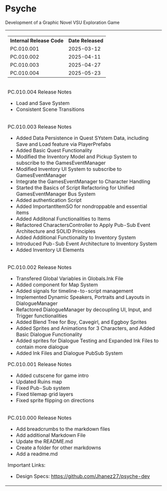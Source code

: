 # Psyche

Development of a Graphic Novel VSU Exploration Game

<table>
    <tr>
        <td valign = "top">
            <table>
                <tr>
                  <th>Internal Release Code</th>
               <th>Date Released</th>
                </tr>
                <tr>
                    <td>PC.010.001</td>
                    <td>2025-03-12</td>
                </tr>
                 <tr>
                    <td>PC.010.002</td>
                    <td>2025-04-11</td>
                </tr>
                 <tr>
                    <td>PC.010.003</td>
                    <td>2025-04-27</td>
                </tr>
                 <tr>
                    <td>PC.010.004</td>
                    <td>2025-05-23</td>
                </tr>
            </table>
            <br>
             <span>PC.010.004 Release Notes</span><br>
            <ul>
                <li>Load and Save System</li>
                <li>Consistent Scene Transitions</li>
            </ul>
            <br>
             <span>PC.010.003 Release Notes</span><br>
            <ul>
                <li>Added Data Persistence in Quest SYstem Data, including Save and Load feature via PlayerPrefabs</li>
                <li>Added Basic Quest Functionality</li>
                <li>Modified the Inventory Model and Pickup System to subscribe to the GamesEventManager</li>
                <li>Modified Inventory UI System to subscribe to GamesEventManager</li>
                <li>Integrate the GamesEventManager to Character Handling</li>
                <li>Started the Basics of Script Refactoring for Unified GamesEventManager Bus System</li>
                <li>Added authentication Script</li>
                <li>Added ImportantItemSO for nondroppable and essential items</li>
                <li>Added Additonal Functionalities to Items</li>
                <li>Refactored CharactersController to Apply Pub-Sub Event Architecture and SOLID Principles</li>
                <li>Added Additional Functionality to Inventory System</li>
                <li>Introduced Pub-Sub Event Architecture to Inventory System</li>
                <li>Added Inventory UI Elements</li>
            </ul>
            <br>
            <span>PC.010.002 Release Notes</span><br>
            <ul>
                 <li>Transfered Global Variables in Globals.Ink File</li>
                <li>Added component for Map System</li>
                <li>Added signals for timeline-to-script management</li>
                <li>Implemented Dynamic Speakers, Portraits and Layouts in DialogueManager</li>
                   <li>Refactored DialogueManager by decoupling UI, Input, and Trigger functionalities</li>
                 <li>Added Blend Tree for Boy, Cavegirl, and Eggboy Sprites</li>
                  <li>Added Sprites and Animations for 3 Characters, and Added Basic Dialogue Functionality</li>
                <li>Added sprites for Dialogue Testing and Expanded Ink Files to contain more dialogue </li>
             <li>Added Ink Files and Dialogue PubSub System</li>
            </ul>
            <span>PC.010.001 Release Notes</span><br>
            <ul>
                <li>Added cutscene for game intro</li>
                <li>Updated Ruins map</li>
                <li>Fixed Pub-Sub system </li>
                 <li>Fixed tilemap grid layers</li>
                 <li>Fixed sprite flipping on directions</li>
            </ul>
            <br>
            <span>PC.010.000 Release Notes</span>
            <ul>
                <li>Add breadcrumbs to the markdown files</li>
                 <li>Add additional Markdown File</li>
                <li>Update the README.md</li>
              <li>Create a folder for other markdowns</li>
              <li>Add a readme.md</li>  
            </ul>
            <span>Important Links:</span>
            <ul>
                <li>Design Specs: <a href= "https://github.com/Jhanez27/psyche-dev">https://github.com/Jhanez27/psyche-dev</a></li>
            </ul>
        </td>
    </tr>
</table>
